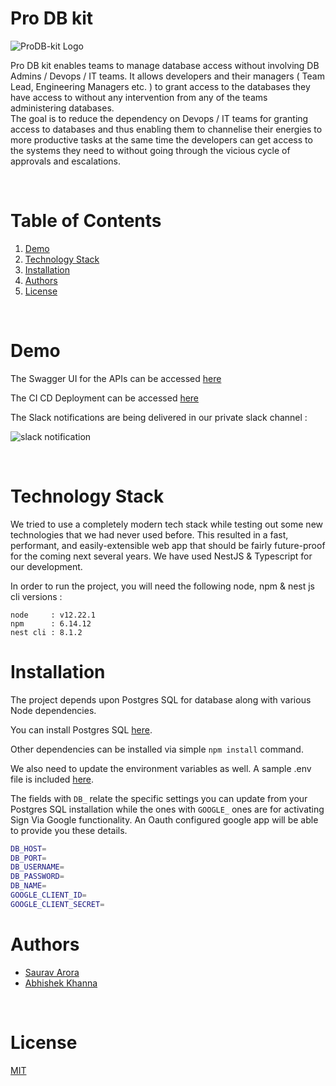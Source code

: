 # Pro DB kit

![ProDB-kit Logo](https://github.com/pesto-students/n8-prodbkit-epsilon-8/blob/feature/update-static-content/src/assets/database-icon.svg)

Pro DB kit enables teams to manage database access without involving DB Admins / Devops / IT teams. It allows developers and their managers ( Team Lead, Engineering Managers etc. ) to grant access to the databases they have access to without any intervention from any of the teams administering databases.
<br/>
The goal is to reduce the dependency on Devops / IT teams for granting access to databases and thus enabling them to channelise their energies to more productive tasks at the same time the developers can get access to the systems they need to without going through the vicious cycle of approvals and escalations.

<br/>

# Table of Contents

1. [Demo](#demo)
2. [Technology Stack](#technology-stack) 
3. [Installation](#installation) 
4. [Authors](#authors)
5. [License](#license)

<br/>

# Demo

The Swagger UI for the APIs can be accessed [here](http://ec2-13-232-176-94.ap-south-1.compute.amazonaws.com:3000/api/)

The CI CD Deployment can be accessed [here](http://ec2-13-232-176-94.ap-south-1.compute.amazonaws.com:8080)

The Slack notifications are being delivered in our private slack channel :

![slack notification](https://ik.imagekit.io/cbe92xj3y66/tr:w-0.5/Screenshot_2021-10-31_at_12.23.37_PM__KbbJUQS66f.png)

<br/>

# Technology Stack
We tried to use a completely modern tech stack while testing out some new technologies that we had never used before. This resulted in a fast, performant, and easily-extensible web app that should be fairly future-proof for the coming next several years. We have used NestJS & Typescript for our development.

In order to run the project, you will need the following node, npm & nest js cli versions :

```
node     : v12.22.1
npm      : 6.14.12
nest cli : 8.1.2
```

# Installation

The project depends upon Postgres SQL for database along with various Node dependencies.

You can install Postgres SQL [here](https://www.postgresql.org/download/).

Other dependencies can be installed via simple `npm install` command.

We also need to update the environment variables as well. A sample .env file is included [here](https://github.com/pesto-students/n8-prodbkit-service-epsilon-8/blob/master/.env.sample).

The fields with `DB_` relate the specific settings you can update from your Postgres SQL installation while the ones with `GOOGLE_` ones are for activating Sign Via Google functionality. An Oauth configured google app will be able to provide you these details.

```bash
DB_HOST=
DB_PORT=
DB_USERNAME=
DB_PASSWORD=
DB_NAME=
GOOGLE_CLIENT_ID=
GOOGLE_CLIENT_SECRET=
```

# Authors

- [Saurav Arora](https://github.com/sauravarora041294)
- [Abhishek Khanna](https://github.com/assaultkoder95)

<br/>

# License

[MIT](https://opensource.org/licenses/MIT)
